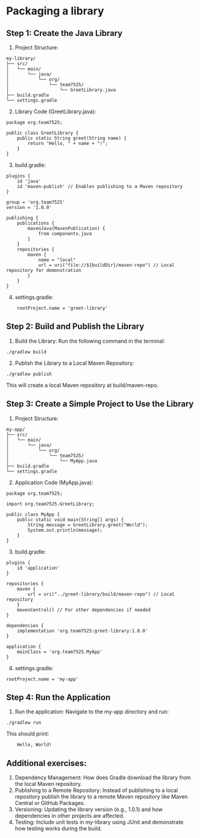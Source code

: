 # Packaging a library

## Step 1: Create the Java Library

1. Project Structure:
```
my-library/
├── src/
│   └── main/
│       └── java/
│           └── org/
│               └── team7525/
│                   └── GreetLibrary.java
├── build.gradle
└── settings.gradle
```

2. Library Code (GreetLibrary.java):
```
package org.team7525;

public class GreetLibrary {
    public static String greet(String name) {
        return "Hello, " + name + "!";
    }
}
```

3. build.gradle:
```
plugins {
    id 'java'
    id 'maven-publish' // Enables publishing to a Maven repository
}

group = 'org.team7525'
version = '1.0.0'

publishing {
    publications {
        mavenJava(MavenPublication) {
            from components.java
        }
    }
    repositories {
        maven {
            name = "local"
            url = uri("file://${buildDir}/maven-repo") // Local repository for demonstration
        }
    }
}
```

4. settings.gradle:
```
    rootProject.name = 'greet-library'
```

## Step 2: Build and Publish the Library

1. Build the Library: Run the following command in the terminal:
```
./gradlew build
```

2. Publish the Library to a Local Maven Repository:
```
./gradlew publish
```
This will create a local Maven repository at build/maven-repo.

## Step 3: Create a Simple Project to Use the Library

1. Project Structure:
```
my-app/
├── src/
│   └── main/
│       └── java/
│           └── org/
│               └── team7525/
│                   └── MyApp.java
├── build.gradle
└── settings.gradle
```

2. Application Code (MyApp.java):
```
package org.team7525;

import org.team7525.GreetLibrary;

public class MyApp {
    public static void main(String[] args) {
        String message = GreetLibrary.greet("World");
        System.out.println(message);
    }
}
```

3. build.gradle:
```
plugins {
    id 'application'
}

repositories {
    maven {
        url = uri("../greet-library/build/maven-repo") // Local repository
    }
    mavenCentral() // For other dependencies if needed
}

dependencies {
    implementation 'org.team7525:greet-library:1.0.0'
}

application {
    mainClass = 'org.team7525.MyApp'
}
```

4. settings.gradle:
```
rootProject.name = 'my-app'
```

## Step 4: Run the Application

1. Run the application: Navigate to the my-app directory and run:
```
./gradlew run
```

This should print:
```
    Hello, World!
```

## Additional exercises:

1. Dependency Management: How does Gradle download the library from the local Maven repository.
1. Publishing to a Remote Repository: Instead of publishing to a local repository publish the library to a remote Maven repository like Maven Central or GitHub Packages.
1. Versioning: Updating the library version (e.g., 1.0.1) and how dependencies in other projects are affected.
1. Testing: Include unit tests in my-library using JUnit and demonstrate how testing works during the build.